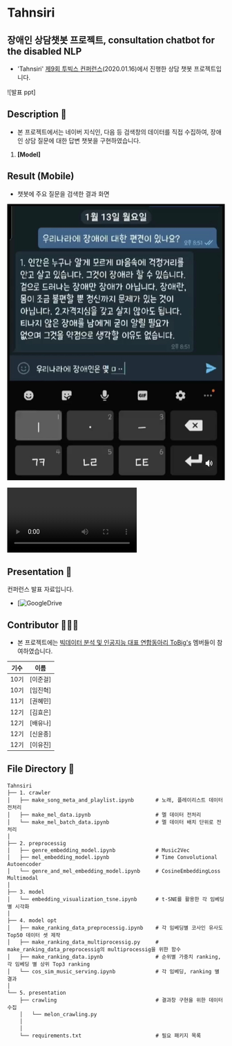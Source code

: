 # Tahnsiri
## 장애인 상담챗봇 프로젝트, consultation chatbot for the disabled NLP

- 'Tahnsiri' [제9회 투빅스 컨퍼런스](http://www.datamarket.kr/xe/index.php?mid=board_pdzw77&page=2&document_srl=63534)(2020.01.16)에서 진행한 상담 챗봇 프로젝트입니다.

![발표 ppt]

## Description 📖

- 본 프로젝트에서는 네이버 지식인, 다음 등 검색창의 데이터를 직접 수집하여, 장애인 상담 질문에 대한 답변 챗봇을 구현하였습니다.

1. **[Model]** 

## Result (Mobile) 

- 챗봇에 주요 질문을 검색한 결과 화면

![시현화면](Presentation/탄시리_시현.PNG)

![시현영상](Presentation/탄시리_시현영상.mp4)

## Presentation 🙋

컨퍼런스 발표 자료입니다.
* [![GoogleDrive](https://drive.google.com/file/d/10J3h0k6MF2T2SXyh2lUGeRAboJWPNlZH/view)

## Contributor 🧑‍🤝‍🧑

- 본 프로젝트에는 [빅데이터 분석 및 인공지능 대표 연합동아리 ToBig's](http://www.datamarket.kr/xe/) 멤버들이 참여하였습니다.

|기수|이름|
|:-----:|:-----:|
|10기|[이준걸]|
|10기|[임진혁]|
|11기|[권혜민]|
|12기|[김효은]|
|12기|[배유나]|
|12기|[신윤종]|
|12기|[이유진]|

## File Directory 📂

```shell
Tahnsiri
├── 1. crawler
│   ├── make_song_meta_and_playlist.ipynb       # 노래, 플레이리스트 데이터 전처리
│   ├── make_mel_data.ipynb                     # 멜 데이터 전처리
│   └── make_mel_batch_data.ipynb               # 멜 데이터 배치 단위로 전처리
│
├── 2. preprocessig
│   ├── genre_embedding_model.ipynb             # Music2Vec
│   ├── mel_embedding_model.ipynb               # Time Convolutional Autoencoder
│   └── genre_and_mel_embedding_model.ipynb     # CosineEmbeddingLoss Multimodal
│
├── 3. model
│   └── embedding_visualization_tsne.ipynb      # t-SNE를 활용한 각 임베딩별 시각화
│
├── 4. model opt
│   ├── make_ranking_data_preprocessig.ipynb    # 각 임베딩별 코사인 유사도 Top50 데이터 셋 제작 
│   ├── make_ranking_data_multiprocessig.py     # make_ranking_data_preprocessig의 multiprocessig을 위한 함수
│   ├── make_ranking_data.ipynb                 # 순위별 가중치 ranking, 각 임베딩 별 상위 Top3 ranking
│   └── cos_sim_music_serving.ipynb             # 각 임베딩, ranking 별 결과
│
└── 5. presentation
    ├── crawling                                # 결과창 구현을 위한 데이터 수집
    │   └── melon_crawling.py 
    │ 
    │
    └── requirements.txt                        # 필요 패키지 목록
      
```
